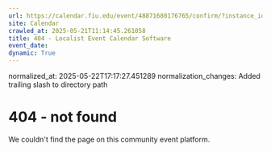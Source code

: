 ```yaml
---
url: https://calendar.fiu.edu/event/48871680176765/confirm/?instance_id=49163452243518&return=https%3A%2F%2Fcalendar.fiu.edu%2Fcalendar%3Fevent_types%255B%255D%3D121719
site: Calendar
crawled_at: 2025-05-21T11:14:45.261058
title: 404 - Localist Event Calendar Software
event_date: 
dynamic: True
---
```

normalized_at: 2025-05-22T17:17:27.451289
normalization_changes: Added trailing slash to directory path

# 404 - not found
We couldn't find the page on this community event platform.
